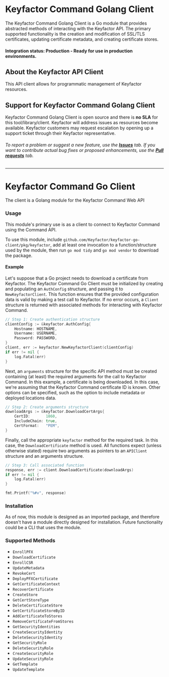 # Keyfactor Command Golang Client

The Keyfactor Command Golang Client is a Go module that provides abstracted methods of interacting with the Keyfactor API. The primary supported functionality is the creation and modification of SSL/TLS certificates, updating certificate metadata, and creating certificate stores.

#### Integration status: Production - Ready for use in production environments.

## About the Keyfactor API Client

This API client allows for programmatic management of Keyfactor resources.



## Support for Keyfactor Command Golang Client

Keyfactor Command Golang Client is open source and there is **no SLA** for this tool/library/client. Keyfactor will address issues as resources become available. Keyfactor customers may request escalation by opening up a support ticket through their Keyfactor representative.

###### To report a problem or suggest a new feature, use the **[Issues](../../issues)** tab. If you want to contribute actual bug fixes or proposed enhancements, use the **[Pull requests](../../pulls)** tab.
___




# Keyfactor Command Go Client
The client is a Golang module for the Keyfactor Command Web API

### Usage
This module's primary use is as a client to connect to Keyfactor Command using the Command API. 

To use this module, include
```github.com/Keyfactor/keyfactor-go-client/pkg/keyfactor```, add at least 
one invocation to a function/structure used by the module, then run 
```go mod tidy``` and ```go mod vendor``` to download the package.

#### Example
Let's suppose that a Go project needs to download a certificate from Keyfactor.
The Keyfactor Command Go Client must be initialized by creating and populating an
`AuthConfig` structure, and passing it to `NewKeyfactorClient`. This
function ensures that the provided configuration data is valid by making a test
call to Keyfactor. If no error occurs, a `Client` structure is returned with
associated methods for interacting with Keyfactor Command.
```go
// Step 1: Create authentication structure
clientConfig := &keyfactor.AuthConfig{
    Hostname: HOSTNAME,
    Username: USERNAME,
    Password: PASSWORD,
}
client, err := keyfactor.NewKeyfactorClient(clientConfig)
if err != nil {
    log.Fatal(err)
}
```

Next, an `arguments` structure for the specific API method must be created
containing (at least) the required arguments for the call to Keyfactor Command. In this
example, a certificate is being downloaded. In this case, we're assuming that
the Keyfactor Command certificate ID is known. Other options can be specified, such as
the option to include metadata or deployed locations data. 
```go
// Step 2: Create arguments structure
downloadArgs := &keyfactor.DownloadCertArgs{
    CertID:       1860,
    IncludeChain: true,
    CertFormat:   "PEM",
}
```

Finally, call the appropriate `keyfactor` method for the required
task. In this case, the `DownloadCertificate` method is used. All functions expect (unless otherwise stated) require two 
arguments as pointers to an `APIClient`
structure and an arguments structure. 
```go
// Step 3: Call associated function
response, err := client.DownloadCertificate(downloadArgs)
if err != nil {
    log.Fatal(err)
}

fmt.Printf("%#v", response)
```

### Installation
As of now, this module is designed as an imported package, and therefore doesn't
have a module directly designed for installation. Future functionality could be
a CLI that uses the module.

### Supported Methods
* ```EnrollPFX```
* ```DownloadCertificate```
* ```EnrollCSR```
* ```UpdateMetadata```
* ```RevokeCert```
* ```DeployPFXCertificate```
* ```GetCertificateContext```
* ```RecoverCertificate```
* ```CreateStore```
* ```GetCertStoreType```
* ```DeleteCertificateStore```
* ```GetCertificateStoreByID```
* ```AddCertificateToStores```
* ```RemoveCertificateFromStores```
* ```GetSecurityIdentities```
* ```CreateSecurityIdentity```
* ```DeleteSecurityIdentity```
* ```GetSecurityRole```
* ```DeleteSecurityRole```
* ```CreateSecurityRole```
* ```UpdateSecurityRole```
* ```GetTemplate```
* ```UpdateTemplate```


